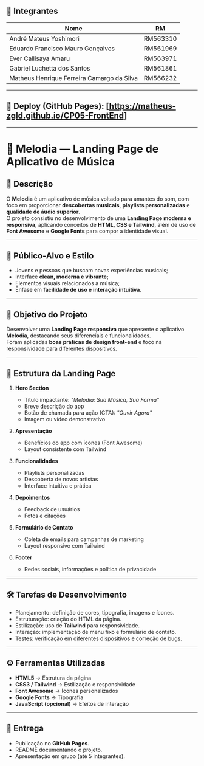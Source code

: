 ## 👥 Integrantes

| Nome            | RM       |
|-----------------|----------|
| André Mateus Yoshimori | RM563310 |
| Eduardo Francisco Mauro Gonçalves | RM561969 |
| Ever Callisaya Amaru | RM563971 |
| Gabriel Luchetta dos Santos | RM561861 |
| Matheus Henrique Ferreira Camargo da Silva | RM566232 |


---

## 🔗 Deploy (GitHub Pages): [https://matheus-zgld.github.io/CP05-FrontEnd]

---

# 🎵 Melodia — Landing Page de Aplicativo de Música

## 📌 Descrição

O **Melodia** é um aplicativo de música voltado para amantes do som, com foco em proporcionar **descobertas musicais**, **playlists personalizadas** e **qualidade de áudio superior**.  
O projeto consistiu no desenvolvimento de uma **Landing Page moderna e responsiva**, aplicando conceitos de **HTML, CSS e Tailwind**, além de uso de **Font Awesome** e **Google Fonts** para compor a identidade visual.

---

## 🎨 Público-Alvo e Estilo

- Jovens e pessoas que buscam novas experiências musicais;  
- Interface **clean, moderna e vibrante**;  
- Elementos visuais relacionados à música;  
- Ênfase em **facilidade de uso e interação intuitiva**.  

---

## 🎯 Objetivo do Projeto

Desenvolver uma **Landing Page responsiva** que apresente o aplicativo **Melodia**, destacando seus diferenciais e funcionalidades.  
Foram aplicadas **boas práticas de design front-end** e foco na responsividade para diferentes dispositivos.

---

## 🧩 Estrutura da Landing Page

1. **Hero Section**  
   - Título impactante: *"Melodia: Sua Música, Sua Forma"*  
   - Breve descrição do app  
   - Botão de chamada para ação (CTA): *"Ouvir Agora"*  
   - Imagem ou vídeo demonstrativo  

2. **Apresentação**  
   - Benefícios do app com ícones (Font Awesome)  
   - Layout consistente com Tailwind  

3. **Funcionalidades**  
   - Playlists personalizadas  
   - Descoberta de novos artistas  
   - Interface intuitiva e prática  

4. **Depoimentos**  
   - Feedback de usuários  
   - Fotos e citações  

5. **Formulário de Contato**  
   - Coleta de emails para campanhas de marketing  
   - Layout responsivo com Tailwind  

6. **Footer**  
   - Redes sociais, informações e política de privacidade  

---

## 🛠 Tarefas de Desenvolvimento

- Planejamento: definição de cores, tipografia, imagens e ícones.  
- Estruturação: criação do HTML da página.  
- Estilização: uso de **Tailwind** para responsividade.  
- Interação: implementação de menu fixo e formulário de contato.  
- Testes: verificação em diferentes dispositivos e correção de bugs.  

---

## ⚙ Ferramentas Utilizadas

- **HTML5** → Estrutura da página  
- **CSS3 / Tailwind** → Estilização e responsividade  
- **Font Awesome** → Ícones personalizados  
- **Google Fonts** → Tipografia  
- **JavaScript (opcional)** → Efeitos de interação  

---

## 🚀 Entrega

- Publicação no **GitHub Pages**.  
- README documentando o projeto.  
- Apresentação em grupo (até 5 integrantes).  
